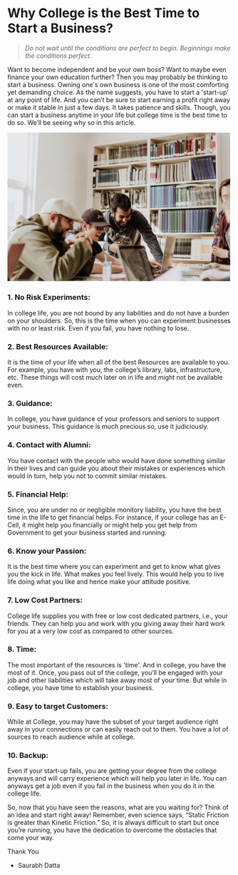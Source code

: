 # Why College is the Best Time to Start a Business?
>*Do not wait until the conditions are perfect to begin.
Beginnings make the conditions perfect.*

Want to become independent and be your own boss? Want to maybe even finance your own education further? Then you may probably be thinking to start a business. Owning one's own business is one of the most comforting yet demanding choice. As the name suggests, you have to start a 'start-up' at any point of life. And you can’t be sure to start earning a profit right away or make it stable in just a few days. It takes patience and skills. Though, you can start a business anytime in your life but college time is the best time to do so. We’ll be seeing why so in this article.

<img src="clgbussiness.jpg" width="500">

### 1. No Risk Experiments:
In college life, you are not bound by any liabilities and do not have a burden on your shoulders. So, this is the time when you can experiment
businesses with no or least risk. Even if you fail, you have nothing to lose.

### 2. Best Resources Available:
It is the time of your life when all of the best Resources are available to you. For example, you have with you, the college’s library, labs, infrastructure, etc. These things will cost much later on in life and might not be available even.

### 3. Guidance:
In college, you have guidance of your professors and seniors to support your business. This guidance is much precious so, use it judiciously.

### 4. Contact with Alumni:
You have contact with the people who would have done something similar in their lives and can guide you about their mistakes or experiences which would in turn, help you not to commit similar mistakes.

### 5. Financial Help:
Since, you are under no or negligible monitory liability, you have the best time in the life to get financial helps. For instance, if your college has an E-Cell, it might help you financially or might help you get help from Government to get your business started and running.

### 6. Know your Passion: 
It is the best time where you can experiment and get to know what gives you the kick in life. What makes you feel lively. This would help you to live life doing what you like and hence make your attitude positive.

### 7. Low Cost Partners: 
College life supplies you with free or low cost dedicated partners, i.e., your friends. They can help you and work with you giving away their hard work for you at a very low cost as compared to other sources.

### 8. Time: 
The most important of the resources is 'time'. And in college, you have the most of it. Once, you pass out of the college, you’ll be engaged with your job and other liabilities which will take away most of your time. But while in college, you have time to establish your business.

### 9. Easy to target Customers: 
While at College, you may have the subset of your target audience right away in your connections or can easily reach out to them. You have a lot of sources to reach audience while at college.

### 10. Backup: 
Even if your start-up fails, you are getting your degree from the college anyways and will carry experience which will help you later in life. You can anyways get a job even if you fail in the business when you do it in the college life.

So, now that you have seen the reasons, what are you waiting for? Think of an idea and start right away! Remember, even science says, “Static Friction is greater than Kinetic Friction.” So, it is always difficult to start but once you’re running, you have the dedication to overcome the obstacles that come your way.

Thank You
- Saurabh Datta

